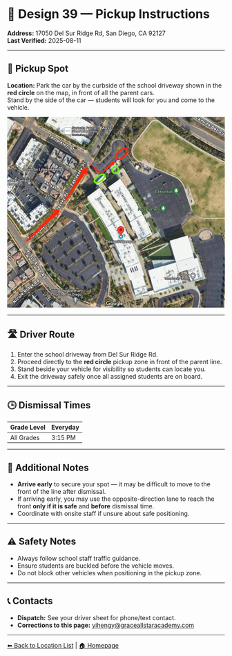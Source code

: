 # 🚌 Design 39 — Pickup Instructions

**Address:** 17050 Del Sur Ridge Rd, San Diego, CA 92127  
**Last Verified:** 2025-08-11

---

## 📍 Pickup Spot
**Location:** Park the car by the curbside of the school driveway shown in the **red circle** on the map, in front of all the parent cars.  
Stand by the side of the car — students will look for you and come to the vehicle.

![Design 39 Map](Design_39.jpg)

---

## 🛣️ Driver Route
1. Enter the school driveway from Del Sur Ridge Rd.  
2. Proceed directly to the **red circle** pickup zone in front of the parent line.  
3. Stand beside your vehicle for visibility so students can locate you.  
4. Exit the driveway safely once all assigned students are on board.

---

## 🕒 Dismissal Times

| Grade Level | Everyday |
|-------------|----------|
| All Grades  | 3:15 PM  |

---

## 🧾 Additional Notes
- **Arrive early** to secure your spot — it may be difficult to move to the front of the line after dismissal.  
- If arriving early, you may use the opposite-direction lane to reach the front **only if it is safe** and **before** dismissal time.  
- Coordinate with onsite staff if unsure about safe positioning.

---

## ⚠ Safety Notes
- Always follow school staff traffic guidance.  
- Ensure students are buckled before the vehicle moves.  
- Do not block other vehicles when positioning in the pickup zone.

---

## 📞 Contacts
- **Dispatch:** See your driver sheet for phone/text contact.  
- **Corrections to this page:** [yihengy@graceallstaracademy.com](mailto:yihengy@graceallstaracademy.com)

---

[⬅ Back to Location List](../Location_detail.md) | [🏠 Homepage](../README.md)
